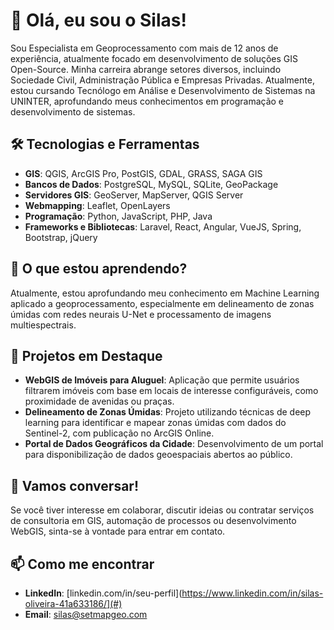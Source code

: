 # 👋 Olá, eu sou o Silas!

Sou Especialista em Geoprocessamento com mais de 12 anos de experiência, atualmente focado em desenvolvimento de soluções GIS Open-Source. Minha carreira abrange setores diversos, incluindo Sociedade Civil, Administração Pública e Empresas Privadas. Atualmente, estou cursando Tecnólogo em Análise e Desenvolvimento de Sistemas na UNINTER, aprofundando meus conhecimentos em programação e desenvolvimento de sistemas.

## 🛠️ Tecnologias e Ferramentas
- **GIS**: QGIS, ArcGIS Pro, PostGIS, GDAL, GRASS, SAGA GIS
- **Bancos de Dados**: PostgreSQL, MySQL, SQLite, GeoPackage
- **Servidores GIS**: GeoServer, MapServer, QGIS Server
- **Webmapping**: Leaflet, OpenLayers
- **Programação**: Python, JavaScript, PHP, Java
- **Frameworks e Bibliotecas**: Laravel, React, Angular, VueJS, Spring, Bootstrap, jQuery

## 🌱 O que estou aprendendo?
Atualmente, estou aprofundando meu conhecimento em Machine Learning aplicado a geoprocessamento, especialmente em delineamento de zonas úmidas com redes neurais U-Net e processamento de imagens multiespectrais.

## 🚀 Projetos em Destaque
- **WebGIS de Imóveis para Aluguel**: Aplicação que permite usuários filtrarem imóveis com base em locais de interesse configuráveis, como proximidade de avenidas ou praças.
- **Delineamento de Zonas Úmidas**: Projeto utilizando técnicas de deep learning para identificar e mapear zonas úmidas com dados do Sentinel-2, com publicação no ArcGIS Online.
- **Portal de Dados Geográficos da Cidade**: Desenvolvimento de um portal para disponibilização de dados geoespaciais abertos ao público.

## 💬 Vamos conversar!
Se você tiver interesse em colaborar, discutir ideias ou contratar serviços de consultoria em GIS, automação de processos ou desenvolvimento WebGIS, sinta-se à vontade para entrar em contato.

## 📫 Como me encontrar
- **LinkedIn**: [linkedin.com/in/seu-perfil](https://www.linkedin.com/in/silas-oliveira-41a633186/](#)
- **Email**: silas@setmapgeo.com


